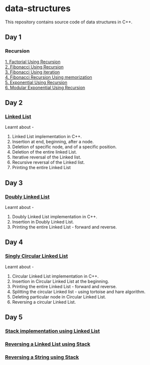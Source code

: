 # data-structures
This repository contains source code of data structures in C++.
<br>
## Day 1
### Recursion
<a href="Recursion/factorialUsingRecursion.cpp"> 1. Factorial Using Recursion </a><br>
<a href="Recursion/fibonacciUsingRecursion.cpp"> 2. Fibonacci Using Recursion </a><br>
<a href="Recursion/fibonacciUsingIteration.cpp"> 3. Fibonacci Using iteration </a><br>
<a href="Recursion/fibonacciRecursionUsingMemorization.cpp"> 4. Fibonacci Recursion Using memorization </a><br>
<a href="Recursion/fibonacciRecursionUsingMemorization.cpp"> 5. Exponential Using Recursion </a><br>
<a href="Recursion/modularExplonentiationUsingRecursion.cpp"> 6. Modular Exponential Using Recursion </a><br>
## Day 2
### <a href="data-structures/LinkedList.cpp">Linked List</a>
Learnt about -
1. Linked List implementation in C++.
2. Insertion at end, beginning, after a node.
3. Deletion of specific node, and of a specific position.
4. Deletion of the entire linked List.
5. Iterative reversal of the Linked list.
6. Recursive reversal of the Linked list.
7. Printing the entire Linked List
## Day 3
### <a href="data-structures/DoublyLinkedList.cpp">Doubly Linked List</a>
Learnt about -
1. Doubly Linked List implementation in C++.
2. Insertion in Doubly Linked List.
3. Printing the entire Linked List - forward and reverse.
## Day 4
### <a href="data-structures/SinglyCircularLinkedList.cpp">Singly Circular Linked List</a>
Learnt about -
1. Circular Linked List implementation in C++.
2. Insertion in Circular Linked List at the beginning.
3. Printing the entire Linked List - forward and reverse.
4. Splitting the circular Linked list - using tortoise and hare algorithm.
5. Deleting particular node in Circular Linked List.
6. Reversing a circular Linked List.
## Day 5
### <a href="data-structures/Stack.cpp">Stack implementation using Linked List</a>
### <a href="Recursion/LinkedListReverseUsingStack.cpp">Reversing a Linked List using Stack</a>
### <a href="Recursion/StringReverseUsingStack.cpp">Reversing a String using Stack</a>


